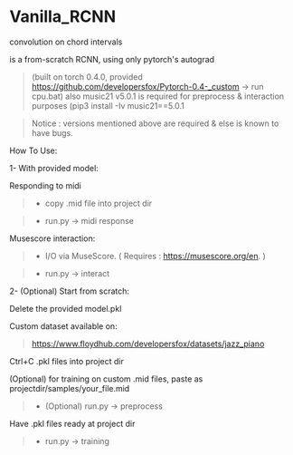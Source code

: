 # Vanilla_RCNN
convolution on chord intervals

is a from-scratch RCNN, using only pytorch's autograd 

>(built on torch 0.4.0, provided https://github.com/developersfox/Pytorch-0.4-_custom -> 
run cpu.bat)
also music21 v5.0.1 is required for preprocess 
& interaction purposes
(pip3 install -Iv music21==5.0.1


>Notice : versions mentioned above are required & else is known to have bugs.



How To Use:


1- With provided model:


Responding to midi


>- copy .mid file into project dir


>- run.py -> midi response


Musescore interaction: 

>- I/O via MuseScore. ( Requires : https://musescore.org/en. )

>- run.py -> interact


2- (Optional) Start from scratch:

Delete the provided model.pkl

Custom dataset available on:
>https://www.floydhub.com/developersfox/datasets/jazz_piano

Ctrl+C .pkl files into project dir




(Optional) for training on custom .mid files, paste as projectdir/samples/your_file.mid

>- (Optional) run.py -> preprocess


Have .pkl files ready at project dir

>- run.py -> training


